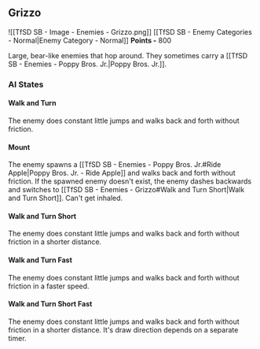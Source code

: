 ## Grizzo
![[TfSD SB - Image - Enemies - Grizzo.png]]
[[TfSD SB - Enemy Categories - Normal|Enemy Category - Normal]]
**Points -** 800

Large, bear-like enemies that hop around. They sometimes carry a [[TfSD SB - Enemies - Poppy Bros. Jr.|Poppy Bros. Jr.]].
### AI States
#### Walk and Turn
The enemy does constant little jumps and walks back and forth without friction.
#### Mount
The enemy spawns a [[TfSD SB - Enemies - Poppy Bros. Jr.#Ride Apple|Poppy Bros. Jr. - Ride Apple]] and walks back and forth without friction. If the spawned enemy doesn't exist, the enemy dashes backwards and switches to [[TfSD SB - Enemies - Grizzo#Walk and Turn Short|Walk and Turn Short]]. Can't get inhaled.
#### Walk and Turn Short
The enemy does constant little jumps and walks back and forth without friction in a shorter distance.
#### Walk and Turn Fast
The enemy does constant little jumps and walks back and forth without friction in a faster speed.
#### Walk and Turn Short Fast
The enemy does constant little jumps and walks back and forth without friction in a shorter distance. It's draw direction depends on a separate timer.
